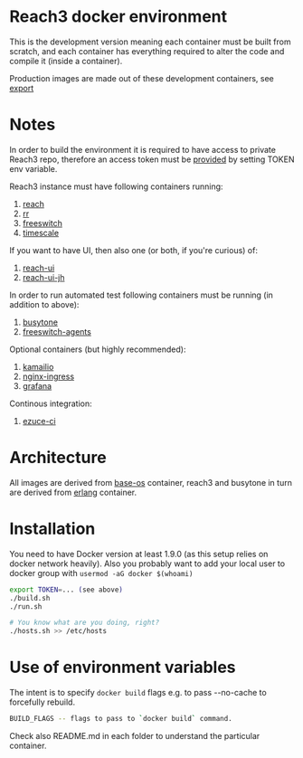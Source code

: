 Reach3 docker environment
=========================

This is the development version meaning each container must be built from scratch,
and each container has everything required to alter the code and compile it (inside a container).

Production images are made out of these development containers, see [export](export/README.md)

Notes
=====

In order to build the environment it is required to have access to private Reach3 repo, therefore
an access token must be [provided](https://github.com/settings/tokens) by setting TOKEN env variable.

Reach3 instance must have following containers running:

1. [reach](reach/README.md)
2. [rr](rr/README.md)
3. [freeswitch](freeswitch-reach3/README.md)
4. [timescale](timescale/README.md)

If you want to have UI, then also one (or both, if you're curious) of:

1. [reach-ui](reach-ui/README.md)
2. [reach-ui-jh](reach-ui-js/README.md)

In order to run automated test following containers must be running (in addition to above):

1. [busytone](busytone/README.md)
2. [freeswitch-agents](freeswitch-agents/README.md)

Optional containers (but highly recommended):

1. [kamailio](kamailio/README.md)
2. [nginx-ingress](nginx-ingress/README.md)
3. [grafana](grafana/README.md)

Continous integration:

1. [ezuce-ci](ezuce-ci/README.md)

Architecture
============

All images are derived from [base-os](base-os/README.md) container, reach3 and busytone in turn are derived from [erlang](erlang/README.md) container.

Installation
============

You need to have Docker version at least 1.9.0 (as this setup relies on docker network heavily).
Also you probably want to add your local user to docker group with `usermod -aG docker $(whoami)`

```sh
export TOKEN=... (see above)
./build.sh
./run.sh

# You know what are you doing, right?
./hosts.sh >> /etc/hosts
```

Use of environment variables
============================

The intent is to specify `docker build` flags e.g. to pass --no-cache to forcefully rebuild.

```sh
BUILD_FLAGS -- flags to pass to `docker build` command.
```

Check also README.md in each folder to understand the particular container.

